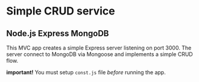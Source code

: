 # Simple CRUD service
## Node.js Express MongoDB

This MVC app creates a simple Express server listening on port 3000.
The server connect to MongoDB via Mongoose and implements a simple CRUD flow.

**important!** 
You must setup `const.js` file *before* running the app.

